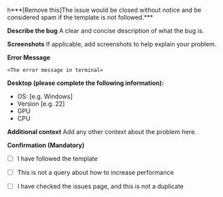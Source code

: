 h***[Remove this]The issue would be closed without notice and be considered spam if the template is not followed.***

**Describe the bug**
A clear and concise description of what the bug is.

**Screenshots**
If applicable, add screenshots to help explain your problem.

**Error Message**

`<The error message in terminal>`

**Desktop (please complete the following information):**
 - OS: [e.g. Windows]
 - Version [e.g. 22]
 - GPU
 - CPU

**Additional context**
Add any other context about the problem here.

**Confirmation (Mandatory)**
- [ ] I have followed the template
- [ ] This is not a query about how to increase performance
- [ ] I have checked the issues page, and this is not a duplicate

